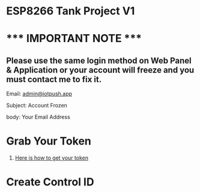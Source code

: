 # ESP8266 Tank Project V1

# *** IMPORTANT NOTE ***
## Please use the same login method on Web Panel & Application or your account will freeze and you must contact me to fix it.
Email:  admin@iotpush.app

Subject: Account Frozen

body: Your Email Address


# Grab Your Token
1. [Here is how to get your token](https://github.com/DroneMesh/IOTPUSH)

# Create Control ID